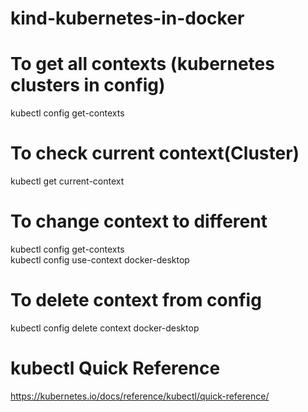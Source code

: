 # kind-kubernetes-in-docker
# To get all contexts (kubernetes clusters in config)
kubectl config get-contexts
# To check current context(Cluster)
kubectl get current-context
# To change context to different
kubectl config get-contexts  
kubectl config use-context docker-desktop
# To delete context from config
kubectl config delete context docker-desktop

# kubectl Quick Reference
https://kubernetes.io/docs/reference/kubectl/quick-reference/
